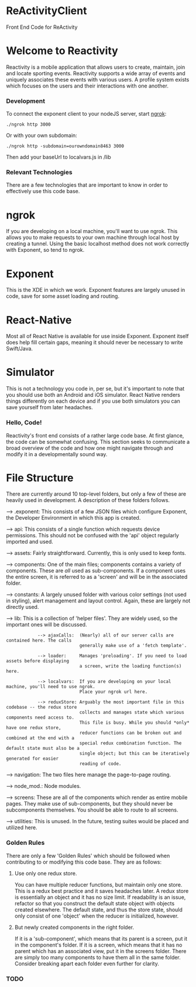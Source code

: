 # ReActivityClient
Front End Code for ReActivity

# Welcome to Reactivity

Reactivity is a mobile application that allows users to create, maintain, join and locate
sporting events. Reactivity supports a wide array of events and uniquely associates these
events with various users. A profile system exists which focuses on the users and their
interactions with one another.


### Development
To connect the exponent client to your nodeJS server, start [ngrok](https://ngrok.com/):
```
./ngrok http 3000
```
Or with your own subdomain:
```
./ngrok http -subdomain=ourowndomain8463 3000
```

Then add your baseUrl to localvars.js in /lib

### Relevant Technologies

There are a few technologies that are important to know in order to effectively use this
code base.

# ngrok

If you are developing on a local machine, you'll want to use ngrok. This allows you to 
make requests to your own machine through local host by creating a tunnel. Using the basic
localhost method does not work correctly with Exponent, so tend to ngrok.

# Exponent

This is the XDE in which we work. Exponent features are largely unused in code, save for 
some asset loading and routing. 

# React-Native

Most all of React Native is available for use inside Exponent. Exponent itself does help fill
certain gaps, meaning it should never be necessary to write Swift/Java. 

# Simulator

This is not a technology you code in, per se, but it's important to note that you should use 
both an Android and iOS simulator. React Native renders things differently on each device and
if you use both simulators you can save yourself from later headaches.

### Hello, Code!

Reactivity's front end consists of a rather large code base. At first glance, the code can 
be somewhat confusing. This section seeks to communicate a broad overview of the code and how
one might navigate through and modify it in a developmentally sound way.

# File Structure

There are currently around 10 top-level folders, but only a few of these are heavily used
in development. A description of these folders follows.

--> .exponent:  This consists of a few JSON files which configure Exponent, the Developer 
                Environment in which this app is created.

--> api:        This consists of a single function which requests device permissions. This
                should not be confused with the 'api' object regularly imported and used.

--> assets:     Fairly straightforward. Currently, this is only used to keep fonts.

--> components: One of the main files; components contains a variety of components. These 
                are *all* used as sub-components. If a component uses the entire screen, it
                is referred to as a 'screen' and will be in the associated folder.

--> constants:  A largely unused folder with various color settings (not used in styling), 
                alert management and layout control. Again, these are largely not directly
                used.

--> lib:        This is a collection of 'helper files'. They are widely used, so the important
                ones will be discussed.

                --> ajaxCalls:  (Nearly) all of our server calls are contained here. The calls
                                generally make use of a 'fetch template'.

                --> loader:     Manages 'preloading'. If you need to load assets before displaying
                                a screen, write the loading function(s) here.

                --> localvars:  If you are developing on your local machine, you'll need to use ngrok.
                                Place your ngrok url here.

                --> reduxStore: Arguably the most important file in this codebase -- the redux store 
                                collects and manages state which various components need access to.
                                This file is busy. While you should *only* have one redux store,
                                reducer functions can be broken out and combined at the end with a 
                                special redux combination function. The default state must also be a
                                single object; but this can be iteratively generated for easier
                                reading of code.

--> navigation: The two files here manage the page-to-page routing. 

--> node_mod.:  Node modules.

--> screens:    These are all of the components which render as entire mobile pages. They make use of 
                sub-components, but they should never be subcomponents themselves. You should be able
                to route to all screens.

--> utilities:  This is unused. In the future, testing suites would be placed and utilized here.


### Golden Rules

There are only a few 'Golden Rules' which should be followed when contributing to or modifying this code
base. They are as follows:

1. Use only one redux store. 

    You can have multiple reducer functions, but maintain only one store. This is a redux best practice and
    it saves headaches later. A redux store is essentially an object and it has no size limit. If readability
    is an issue, refactor so that you construct the default state object with objects created elsewhere. The
    default state, and thus the store state, should only consist of one 'object' when the reducer is initialized,
    however.

2. But newly created components in the right folder.

    If it is a 'sub-component', which means that its parent is a screen, put it in the component's folder. If it
    is a screen, which means that it has no parent which has an associated view, put it in the screens folder.
    There are simply too many components to have them all in the same folder. Consider breaking apart each
    folder even further for clarity.



### TODO